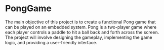 # PongGame
 The main objective of this project is to create a functional Pong game that can be played on an embedded system. Pong is a two-player game where each player controls a paddle to hit a ball back and forth across the screen. The project will involve designing the gameplay, implementing the game logic, and providing a user-friendly interface.
